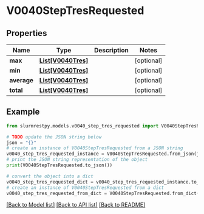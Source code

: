 # V0040StepTresRequested


## Properties

Name | Type | Description | Notes
------------ | ------------- | ------------- | -------------
**max** | [**List[V0040Tres]**](V0040Tres.md) |  | [optional]
**min** | [**List[V0040Tres]**](V0040Tres.md) |  | [optional]
**average** | [**List[V0040Tres]**](V0040Tres.md) |  | [optional]
**total** | [**List[V0040Tres]**](V0040Tres.md) |  | [optional]

## Example

```python
from slurmrestpy.models.v0040_step_tres_requested import V0040StepTresRequested

# TODO update the JSON string below
json = "{}"
# create an instance of V0040StepTresRequested from a JSON string
v0040_step_tres_requested_instance = V0040StepTresRequested.from_json(json)
# print the JSON string representation of the object
print(V0040StepTresRequested.to_json())

# convert the object into a dict
v0040_step_tres_requested_dict = v0040_step_tres_requested_instance.to_dict()
# create an instance of V0040StepTresRequested from a dict
v0040_step_tres_requested_from_dict = V0040StepTresRequested.from_dict(v0040_step_tres_requested_dict)
```
[[Back to Model list]](../README.md#documentation-for-models) [[Back to API list]](../README.md#documentation-for-api-endpoints) [[Back to README]](../README.md)


